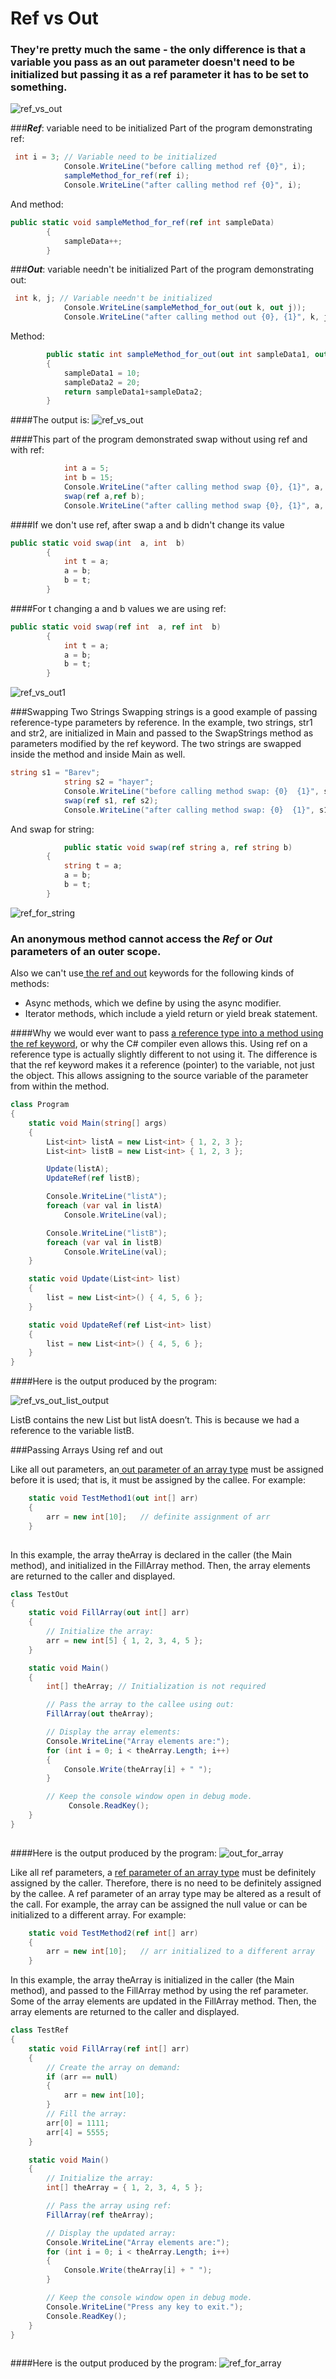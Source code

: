 # Ref vs Out

<h3>They're pretty much the same - the only difference is that a variable you pass as an out parameter doesn't need to be initialized but passing it as a ref parameter it has to be set to something.</h3>
 
 ![ref_vs_out](https://cloud.githubusercontent.com/assets/20840005/23070031/26611812-f543-11e6-97f3-84e5466032a0.png)

###<i><b>Ref</b></i>:  variable need to be initialized 
Part of the program demonstrating ref:
```C#
 int i = 3; // Variable need to be initialized 
            Console.WriteLine("before calling method ref {0}", i);
            sampleMethod_for_ref(ref i);
            Console.WriteLine("after calling method ref {0}", i);
```
And method:
```C#
public static void sampleMethod_for_ref(ref int sampleData)
        {
            sampleData++;
        }
```
###<i><b>Out</b></i>:  variable needn't be initialized 
Part of the program demonstrating out:
```C#
 int k, j; // Variable needn't be initialized 
            Console.WriteLine(sampleMethod_for_out(out k, out j));
            Console.WriteLine("after calling method out {0}, {1}", k, j);
```
Method:
```C#
        public static int sampleMethod_for_out(out int sampleData1, out int sampleData2)
        {
            sampleData1 = 10;
            sampleData2 = 20;
            return sampleData1+sampleData2;
        }
```
####The output is:
![ref_vs_out](https://cloud.githubusercontent.com/assets/25159667/23677805/194f91e2-039b-11e7-8e6b-ae698160b7b5.JPG)

####This part of the program demonstrated swap without using ref and with ref:
```C#
            int a = 5;
            int b = 15;
            Console.WriteLine("after calling method swap {0}, {1}", a, b);
            swap(ref a,ref b);
            Console.WriteLine("after calling method swap {0}, {1}", a, b);
```
####If we don't use ref, after swap a and b didn't change its value

```C#
public static void swap(int  a, int  b)
        {
            int t = a;
            a = b;
            b = t;
        }
```
####For t changing a and b values we are using ref:
```C#
public static void swap(ref int  a, ref int  b)
        {
            int t = a;
            a = b;
            b = t;
        }
```

![ref_vs_out1](https://cloud.githubusercontent.com/assets/25159667/23218418/a9866e7c-f935-11e6-995b-1efefafc59a8.gif)

###Swapping Two Strings
Swapping strings is a good example of passing reference-type parameters by reference. In the example, two strings, str1 and str2, are initialized in Main and passed to the SwapStrings method as parameters modified by the ref keyword. The two strings are swapped inside the method and inside Main as well.
```C#
string s1 = "Barev";
            string s2 = "hayer";
            Console.WriteLine("before calling method swap: {0}  {1}", s1, s2);
            swap(ref s1, ref s2);
            Console.WriteLine("after calling method swap: {0}  {1}", s1, s2);
```
And swap for string:
```C#
            public static void swap(ref string a, ref string b)
        {
            string t = a;
            a = b;
            b = t;
        }
```
![ref_for_string](https://cloud.githubusercontent.com/assets/25159667/23677278/ef1d46be-0398-11e7-9cfb-3579aba0d34f.JPG)

 
### An<a hraf=https://msdn.microsoft.com/en-us/library/0yw3tz5k.aspx> anonymous method</a> cannot access the <i><b>Ref</b></i> or  <i><b>Out</b></i> parameters of an outer scope.
Also we can't use<a href=https://msdn.microsoft.com/en-us/library/14akc2c7.aspx> the ref and out</a> keywords for the following kinds of methods:
<ul>
<li>Async methods, which we define by using the async modifier.
<li>Iterator methods, which include a yield return or yield break statement.
</ul>

####Why we would ever want to pass <a href=http://www.growingwiththeweb.com/2013/03/c-passing-reference-type-by-ref.html> a reference type into a method using the ref keyword</a>, or why the C# compiler even allows this. Using ref on a reference type is actually slightly different to not using it. The difference is that the ref keyword makes it a reference (pointer) to the variable, not just the object. This allows assigning to the source variable of the parameter from within the method.

```C#
class Program
{
    static void Main(string[] args)
    {
        List<int> listA = new List<int> { 1, 2, 3 };
        List<int> listB = new List<int> { 1, 2, 3 };

        Update(listA);
        UpdateRef(ref listB);

        Console.WriteLine("listA");
        foreach (var val in listA)
            Console.WriteLine(val);

        Console.WriteLine("listB");
        foreach (var val in listB)
            Console.WriteLine(val);
    }

    static void Update(List<int> list)
    {
        list = new List<int>() { 4, 5, 6 };
    }

    static void UpdateRef(ref List<int> list)
    {
        list = new List<int>() { 4, 5, 6 };
    }
}
```
####Here is the output produced by the program:

![ref_vs_out_list_output](https://cloud.githubusercontent.com/assets/25159667/23655939/ec488e96-0350-11e7-9aac-7d45ed31d704.JPG)

ListB contains the new List but listA doesn’t. This is because we had a reference to the variable listB.

###Passing Arrays Using ref and out

Like all out parameters, an<a href= https://msdn.microsoft.com/en-us/library/szasx730.aspx> out parameter of an array type</a> must be assigned before it is used; that is, it must be assigned by the callee. For example:

```C#
    static void TestMethod1(out int[] arr)
    {
        arr = new int[10];   // definite assignment of arr
    }
    
```   
  In this example, the array theArray is declared in the caller (the Main method), and initialized in the FillArray method. Then, the array elements are returned to the caller and displayed.
 
```C#
class TestOut
{
    static void FillArray(out int[] arr)
    {
        // Initialize the array:
        arr = new int[5] { 1, 2, 3, 4, 5 };
    }

    static void Main()
    {
        int[] theArray; // Initialization is not required

        // Pass the array to the callee using out:
        FillArray(out theArray);

        // Display the array elements:
        Console.WriteLine("Array elements are:");
        for (int i = 0; i < theArray.Length; i++)
        {
            Console.Write(theArray[i] + " ");
        }

        // Keep the console window open in debug mode.
             Console.ReadKey();
    }
}
  
```
####Here is the output produced by the program:
![out_for_array](https://cloud.githubusercontent.com/assets/25159667/23674928/0a78a03c-0391-11e7-961d-41514935a3bb.JPG)


Like all ref parameters, a <a href= https://msdn.microsoft.com/en-us/library/szasx730.aspx> ref parameter of an array type</a> must be definitely assigned by the caller. Therefore, there is no need to be definitely assigned by the callee. A ref parameter of an array type may be altered as a result of the call. For example, the array can be assigned the null value or can be initialized to a different array. For example:

```C#
    static void TestMethod2(ref int[] arr)
    {
        arr = new int[10];   // arr initialized to a different array
    }
```

In this example, the array theArray is initialized in the caller (the Main method), and passed to the FillArray method by using the ref parameter. Some of the array elements are updated in the FillArray method. Then, the array elements are returned to the caller and displayed.
```C#
class TestRef
{
    static void FillArray(ref int[] arr)
    {
        // Create the array on demand:
        if (arr == null)
        {
            arr = new int[10];
        }
        // Fill the array:
        arr[0] = 1111;
        arr[4] = 5555;
    }

    static void Main()
    {
        // Initialize the array:
        int[] theArray = { 1, 2, 3, 4, 5 };

        // Pass the array using ref:
        FillArray(ref theArray);

        // Display the updated array:
        Console.WriteLine("Array elements are:");
        for (int i = 0; i < theArray.Length; i++)
        {
            Console.Write(theArray[i] + " ");
        }

        // Keep the console window open in debug mode.
        Console.WriteLine("Press any key to exit.");
        Console.ReadKey();
    }
}
   
```
####Here is the output produced by the program:
![ref_for_array](https://cloud.githubusercontent.com/assets/25159667/23675233/290dd8d6-0392-11e7-9819-6c9923801d26.JPG)
